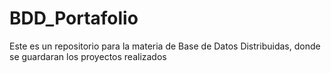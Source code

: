 # BDD_Portafolio
Este es un repositorio para la materia de Base de Datos Distribuidas, donde se guardaran los proyectos realizados
